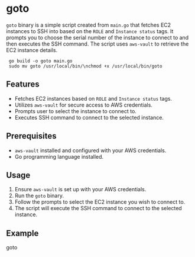 # goto

`goto` binary is a simple script created from `main.go` that fetches EC2 instances to SSH into based on the `ROLE` and `Instance status` tags. It prompts you to choose the serial number of the instance to connect to and then executes the SSH command. The script uses `aws-vault` to retrieve the EC2 instance details.

```
 go build -o goto main.go
 sudo mv goto /usr/local/bin/\nchmod +x /usr/local/bin/goto
```

## Features

- Fetches EC2 instances based on `ROLE` and `Instance status` tags.
- Utilizes `aws-vault` for secure access to AWS credentials.
- Prompts user to select the instance to connect to.
- Executes SSH command to connect to the selected instance.

## Prerequisites

- `aws-vault` installed and configured with your AWS credentials.
- Go programming language installed.

## Usage

1. Ensure `aws-vault` is set up with your AWS credentials.
2. Run the `goto` binary.
3. Follow the prompts to select the EC2 instance you wish to connect to.
4. The script will execute the SSH command to connect to the selected instance.

## Example
goto <role-name> <environment>
